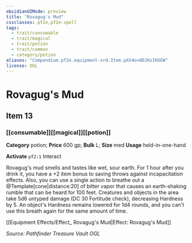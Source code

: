 ```yaml
---
obsidianUIMode: preview
title: "Rovagug's Mud"
cssclasses: pf2e,pf2e-spell
tags:
  - trait/consumable
  - trait/magical
  - trait/potion
  - trait/common
  - category/potion
aliases: "Compendium.pf2e.equipment-srd.Item.pXV4ov0DJHzIHSEW"
license: OGL
---
```

# Rovagug's Mud
## Item 13
### [[consumable]][[magical]][[potion]]

**Category** potion; 
**Price** 600 gp; 
**Bulk** L; **Size** med
**Usage** held-in-one-hand

**Activate** `pf2:1` Interact

Rovagug's mud smells and tastes like wet, sour earth. For 1 hour after you drink it, you have a +2 item bonus to saving throws against incapacitation effects. Also, you can use a single action to breathe out a @Template\[cone|distance:20\] of bitter vapor that causes an earth-shaking rumble that can be heard for 100 feet. Creatures and objects in the area take 5d6 untyped damage (DC 30 Fortitude check), decreasing Hardness by 5. An object's Hardness remains lowered for 1d4 rounds, and you can't use this breath again for the same amount of time.

[[Equipment Effects/Effect_ Rovagug's Mud|Effect: Rovagug's Mud]]

*Source: Pathfinder Treasure Vault*
*OGL*
